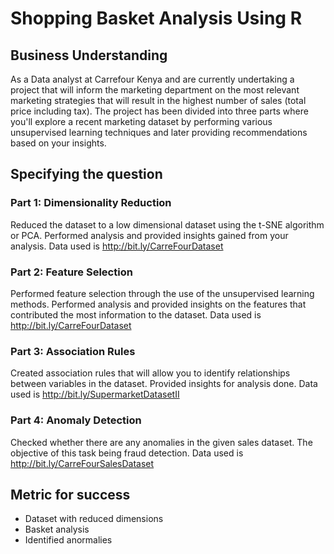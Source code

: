 # Shopping Basket Analysis Using R

## Business Understanding
As a Data analyst at Carrefour Kenya and are currently undertaking a project that will inform the marketing department on the most relevant marketing strategies that will result in the highest number of sales (total price including tax). The project has been divided into three parts where you'll explore a recent marketing dataset by performing various unsupervised learning techniques and later providing recommendations based on your insights.

## Specifying the question
### Part 1: Dimensionality Reduction

Reduced the dataset to a low dimensional dataset using the t-SNE algorithm or PCA. Performed analysis and provided insights gained from your analysis. Data used is http://bit.ly/CarreFourDataset

### Part 2: Feature Selection

Performed feature selection through the use of the unsupervised learning methods. Performed analysis and provided insights on the features that contributed the most information to the dataset. Data used is http://bit.ly/CarreFourDataset

### Part 3: Association Rules

Created association rules that will allow you to identify relationships between variables in the dataset. Provided insights for analysis done. Data used is http://bit.ly/SupermarketDatasetII

### Part 4: Anomaly Detection

Checked whether there are any anomalies in the given sales dataset. The objective of this task being fraud detection. Data used is http://bit.ly/CarreFourSalesDataset

## Metric for success

* Dataset with reduced dimensions
* Basket analysis
* Identified anormalies